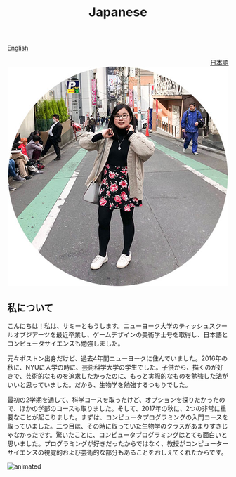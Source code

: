 ﻿---
layout: category
title: Japanese
category: japanese
---


<a href="https://chuangsammy.dev/">English</a>                         
<div style="text-align: right"> <a href="/japanese">日本語</a> </div>

<div align="center">
<img src="/assets/artwork/Me.jpg" alt="Me">
</div>

## 私について
こんにちは！私は、サミーともうします。ニューヨーク大学のティッシュスクールオブジアーツを最近卒業し、ゲームデザインの美術学士号を取得し、日本語とコンピュータサイエンスも勉強しました。

元々ボストン出身だけど、過去4年間ニューヨークに住んでいました。2016年の秋に、NYUに入学の時に、芸術科学大学の学生でした。子供から、描くのが好きで、芸術的なものを追求したかったのに、もっと実際的なものを勉強した法がいいと思っていました。だから、生物学を勉強するつもりでした。

最初の2学期を通して、科学コースを取ったけど、オプションを探りたかったので、ほかの学部のコースも取りました。そして、2017年の秋に、2つの非常に重要なことが起こりました。まずは、コンピュータプログラミングの入門コースを取っていました。二つ目は、その時に取っていた生物学のクラスがあまりすきじゃなかったです。驚いたことに、コンピュータプログラミングはとても面白いと思いました。プログラミングが好きだったからではなく、教授がコンピューターサイエンスの視覚的および芸術的な部分もあることをおしえてくれたからです。

<img src="https://media.giphy.com/media/VGJl8zB5kVZ98k4eBa/giphy.gif" alt="animated" />
